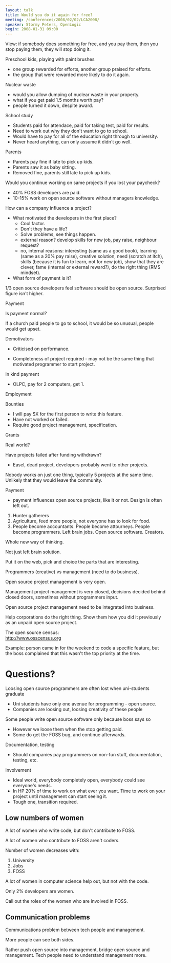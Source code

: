 ```yaml
---
layout: talk
title: Would you do it again for free?
meeting: /conferences/2008/02/02/LCA2008/
speaker: Stormy Peters, OpenLogic
begin: 2008-01-31 09:00
---
```

View: if somebody does something for free, and you pay them, then you
stop paying them, they will stop doing it.

Preschool kids, playing with paint brushes

* one group rewarded for efforts, another group praised for efforts.
* the group that were rewarded more likely to do it again.

Nuclear waste

* would you allow dumping of nuclear waste in your property.
* what if you get paid 1.5 months worth pay?
* people turned it down, despite award.

School study

* Students paid for attendace, paid for taking test, paid for results.
* Need to work out why they don't want to go to school.
* Would have to pay for all of the education right through to university.
* Never heard anything, can only assume it didn't go well.

Parents

* Parents pay fine if late to pick up kids.
* Parents saw it as baby sitting.
* Removed fine, parents still late to pick up kids.

Would you continue working on same projects if you lost your paycheck?

* 40% FOSS developers are paid.
* 10-15% work on open source software without managers knowledge.

How can a company influence a project?

* What motivated the developers in the first place?
  * Cool factor.
  * Don't they have a life?
  * Solve problems, see things happen.
  * external reason? develop skills for new job, pay raise, neighbour request?
  * no, internal reasons: interesting (same as a good book), learning
    (same as a 20% pay raise), creative solution, need (scratch at itch),
    skills (because it is fun to learn, not for new job), show that they
    are clever, fame (internal or external reward?), do the right thing
    (RMS mindset).
* What form of payment is it?

1/3 open source developers feel software should be open source.
Surprised figure isn't higher.

Payment

Is payment normal?

If a church paid people to go to school, it would be so unusual,
people would get upset.

Demotivators

* Criticised on performance.

* Completeness of project required - may not be the same thing
that motivated programmer to start project.

In kind payment

* OLPC, pay for 2 computers, get 1.

Employment

Bounties

* I will pay $X for the first person to write this feature.
* Have not worked or failed.
* Require good project management, specification.

Grants

Real world?

Have projects failed after funding withdrawn?

* Easel, dead project, developers probably went to other projects.

Nobody works on just one thing, typically 5 projects at the same time. Unlikely
that they would leave the community.

Payment

* payment influences open source projects, like it or not. Design is
often left out.

1. Hunter gatherers
2. Agriculture, feed more people, not everyone has to look for food.
3. People become accountants. People become attourneys. People become
programmers. Left brain jobs. Open source software. Creators.

Whole new way of thinking.

Not just left brain solution.

Put it on the web, pick and choice the parts that are interesting.

Programmers (creative) vs management (need to do business).

Open source project management is very open.

Management project management is very closed, decisions decided
behind closed doors, sometimes without programmers input.

Open source project management need to be integrated into business.

Help corporations do the right thing. Show them how you did
it previously as an unpaid open source project.

The open source census:  
<http://www.osscensus.org>

Example: person came in for the weekend to code a specific feature,
but the boss complained that this wasn't the top priority at the time.

# Questions?

Loosing open source programmers are often lost when uni-students graduate

* Uni students have only one avenue for programming - open source.
* Companies are loosing out, loosing creativity of these people

Some people write open source software only because boss says so

* However we loose them when the stop getting paid.
* Some do get the FOSS bug, and continue afterwards.

Documentation, testing

* Should companies pay programmers on non-fun stuff, documentation,
testing, etc.

Involvement

* Ideal world, everybody completely open, everybody could see
everyone's needs.
* In HP 20% of time to work on what ever you want. Time to work on your
project until management can start seeing it.
* Tough one, transition required.

## Low numbers of women

A lot of women who write code, but don't contribute to FOSS.

A lot of women who contribute to FOSS aren't coders.

Number of women decreases with:

1. University
2. Jobs
3. FOSS

A lot of women in computer science help out, but not with the code.

Only 2% developers are women.

Call out the roles of the women who are involved in FOSS.

## Communication problems

Communications problem between tech people and management.

More people can see both sides.

Rather push open source into management, bridge open source and management.
Tech people need to understand management more.
